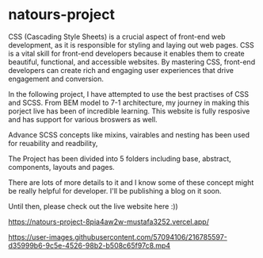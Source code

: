 # natours-project
CSS (Cascading Style Sheets) is a crucial aspect of front-end web development, as it is responsible for styling and laying out web pages. 
CSS is a vital skill for front-end developers because it enables them to create beautiful, functional, and accessible websites.
By mastering CSS, front-end developers can create rich and engaging user experiences that drive engagement and conversion.

In the following project, I have attempted to use the best practises of CSS and SCSS. 
From BEM model to 7-1 architecture, my journey in making this porject live has been of incredible learning.
This website is fully resposive and has support for various broswers as well.

Advance SCSS concepts like mixins, vairables and nesting has been used for reuability and readbility,

The Project has been divided into 5 folders including base, abstract, components, layouts and pages. 

There are lots of more details to it and I know some of these concept might be really helpful for developer.
I'll be publishing a blog on it soon.

Until then, please check out the live website here :))

https://natours-project-8pia4aw2w-mustafa3252.vercel.app/



https://user-images.githubusercontent.com/57094106/216785597-d35999b6-9c5e-4526-98b2-b508c65f97c8.mp4


